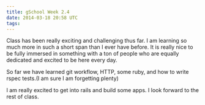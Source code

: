 ```yaml
---
title: gSchool Week 2.4
date: 2014-03-18 20:58 UTC
tags:
---
```



Class has been really exciting and challenging thus far. I am learning so much more in such a short span than I ever have before.
It is really nice to be fully immersed in something with a ton of people who are equally dedicated and excited to be here
every day.

So far we have learned git workflow, HTTP, some ruby, and how to write rspec tests.(I am sure I am forgetting plenty)

I am really excited to get into rails and build some apps. 
I look forward to the rest of class.



